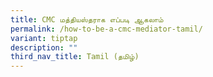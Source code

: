 ```yaml
---
title: CMC மத்தியஸ்தராக எப்படி ஆகலாம்
permalink: /how-to-be-a-cmc-mediator-tamil/
variant: tiptap
description: ""
third_nav_title: Tamil (தமிழ்)
---
```

